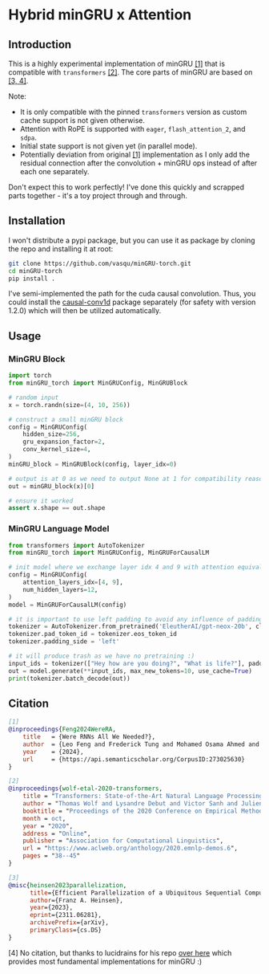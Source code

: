 # Hybrid minGRU x Attention

## Introduction

This is a highly experimental implementation of minGRU [[1]](#citation) that is compatible 
with `transformers` [[2]](#citation). The core parts of minGRU are based on [[3, 4]](#citation).

Note:
- It is only compatible with the pinned `transformers` version as custom cache support is not given otherwise.
- Attention with RoPE is supported with `eager`, `flash_attention_2`, and `sdpa`.
- Initial state support is not given yet (in parallel mode).
- Potentially deviation from original [[1]](#citation) implementation as I only add the residual connection after 
the convolution + minGRU ops instead of after each one separately.

Don't expect this to work perfectly! I've done this quickly and scrapped parts together - it's a toy project through and through.


## Installation
I won't distribute a pypi package, but you can use it as package by cloning the repo and installing it at root:
```bash
git clone https://github.com/vasqu/minGRU-torch.git
cd minGRU-torch
pip install .
```
I've semi-implemented the path for the cuda causal convolution. Thus, you could install the
[causal-conv1d](https://github.com/Dao-AILab/causal-conv1d) package separately (for safety with version 1.2.0) which will then be utilized automatically.


## Usage
### MinGRU Block
```python
import torch
from minGRU_torch import MinGRUConfig, MinGRUBlock

# random input
x = torch.randn(size=(4, 10, 256))

# construct a small minGRU block
config = MinGRUConfig(
    hidden_size=256,
    gru_expansion_factor=2,
    conv_kernel_size=4,
)
minGRU_block = MinGRUBlock(config, layer_idx=0)

# output is at 0 as we need to output None at 1 for compatibility reasons 
out = minGRU_block(x)[0]

# ensure it worked
assert x.shape == out.shape
```

### MinGRU Language Model
```python
from transformers import AutoTokenizer
from minGRU_torch import MinGRUConfig, MinGRUForCausalLM

# init model where we exchange layer idx 4 and 9 with attention equivalents
config = MinGRUConfig(
    attention_layers_idx=[4, 9],
    num_hidden_layers=12,
)
model = MinGRUForCausalLM(config)

# it is important to use left padding to avoid any influence of padding tokens
tokenizer = AutoTokenizer.from_pretrained('EleutherAI/gpt-neox-20b', clean_up_tokenization_spaces=True)
tokenizer.pad_token_id = tokenizer.eos_token_id
tokenizer.padding_side = 'left'

# it will produce trash as we have no pretraining :)
input_ids = tokenizer(["Hey how are you doing?", "What is life?"], padding=True, return_tensors="pt")
out = model.generate(**input_ids, max_new_tokens=10, use_cache=True)
print(tokenizer.batch_decode(out))
```


## Citation

```bibtex
[1]
@inproceedings{Feng2024WereRA,
    title   = {Were RNNs All We Needed?},
    author  = {Leo Feng and Frederick Tung and Mohamed Osama Ahmed and Yoshua Bengio and Hossein Hajimirsadegh},
    year    = {2024},
    url     = {https://api.semanticscholar.org/CorpusID:273025630}
}

[2]
@inproceedings{wolf-etal-2020-transformers,
    title = "Transformers: State-of-the-Art Natural Language Processing",
    author = "Thomas Wolf and Lysandre Debut and Victor Sanh and Julien Chaumond and Clement Delangue and Anthony Moi and Pierric Cistac and Tim Rault and Rémi Louf and Morgan Funtowicz and Joe Davison and Sam Shleifer and Patrick von Platen and Clara Ma and Yacine Jernite and Julien Plu and Canwen Xu and Teven Le Scao and Sylvain Gugger and Mariama Drame and Quentin Lhoest and Alexander M. Rush",
    booktitle = "Proceedings of the 2020 Conference on Empirical Methods in Natural Language Processing: System Demonstrations",
    month = oct,
    year = "2020",
    address = "Online",
    publisher = "Association for Computational Linguistics",
    url = "https://www.aclweb.org/anthology/2020.emnlp-demos.6",
    pages = "38--45"
}

[3]
@misc{heinsen2023parallelization,
      title={Efficient Parallelization of a Ubiquitous Sequential Computation}, 
      author={Franz A. Heinsen},
      year={2023},
      eprint={2311.06281},
      archivePrefix={arXiv},
      primaryClass={cs.DS}
}
```

[4] No citation, but thanks to lucidrains for his repo [over here](https://github.com/lucidrains/minGRU-pytorch)
which provides most fundamental implementations for minGRU :)
